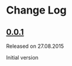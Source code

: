 # Change Log

## [0.0.1](https://github.com/tgebarowski/SwiftySettings/releases/tag/0.0.1)
Released on 27.08.2015

Initial version